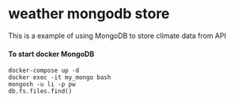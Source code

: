 # weather mongodb store
This is a example of using MongoDB to store climate data from API

#### To start docker MongoDB
```
docker-compose up -d
docker exec -it my_mongo bash 
mongosh -u li -p pw
db.fs.files.find()
```
